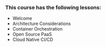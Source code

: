 ### This course has the following lessons:

- Welcome
- Architecture Considerations
- Container Orchestration
- Open Source PaaS
- Cloud Native CI/CD
